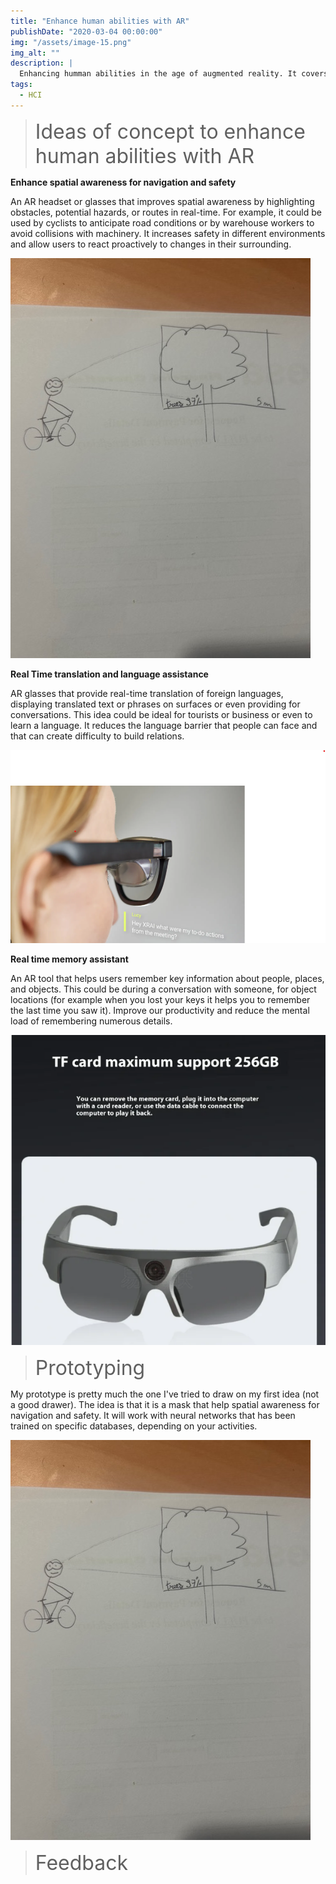 ```yaml
---
title: "Enhance human abilities with AR"
publishDate: "2020-03-04 00:00:00"
img: "/assets/image-15.png"
img_alt: ""
description: |
  Enhancing humman abilities in the age of augmented reality. It covers Lecture 7,8 and 9.
tags:
  - HCI
---
```


<blockquote>
  <span style="font-size: 32px;">Ideas of concept to enhance human abilities with AR</span>
</blockquote>

**Enhance spatial awareness for navigation and safety**

An AR headset or glasses that improves spatial awareness by highlighting obstacles, potential hazards, or routes in real-time. For example, it could be used by cyclists to anticipate road conditions or by warehouse workers to avoid collisions with machinery. It increases safety in different environments and allow users to react proactively to changes in their surrounding.

![alt text](IMG_2929.jpg)


**Real Time translation and language assistance**

AR glasses that provide real-time translation of foreign languages, displaying translated text or phrases on surfaces or even providing for conversations. This idea could be ideal for tourists or business or even to learn a language. 
It reduces the language barrier that people can face and that can create difficulty to build relations.

![alt text](image-12.png)

**Real time memory assistant** 

An AR tool that helps users remember key information about people, places, and objects. This could be during a conversation with someone, for object locations (for example when you lost your keys it helps you to remember the last time you saw it). 
Improve our productivity and reduce the mental load of remembering numerous details.

![alt text](image-14.png)


<blockquote>
  <span style="font-size: 32px;">Prototyping</span>
</blockquote>

My prototype is pretty much the one I've tried to draw on my first idea (not a good drawer). The idea is that it is a mask that help spatial awareness for navigation and safety. It will work with neural networks that has been trained on specific databases, depending on your activities.

![alt text](IMG_2929.jpg)

<blockquote>
  <span style="font-size: 32px;">Feedback</span>
</blockquote>

